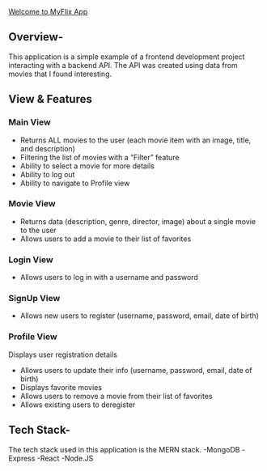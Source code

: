 [Welcome to MyFlix App](https://huff-myflix.netlify.app/)

## Overview-

  This application is a simple example of a frontend development project interacting with a backend API. The API was created using data from movies that I found interesting. 


## View & Features 

### Main View

- Returns ALL movies to the user (each movie item with an image, title, and description)
- Filtering the list of movies with a “Filter” feature
- Ability to select a movie for more details
- Ability to log out
- Ability to navigate to Profile view

### Movie View 

- Returns data (description, genre, director, image) about a single movie to the user
- Allows users to add a movie to their list of favorites

### Login View 

- Allows users to log in with a username and password

### SignUp View 

- Allows new users to register (username, password, email, date of birth)

### Profile View

Displays user registration details

- Allows users to update their info (username, password, email, date of birth)
- Displays favorite movies
- Allows users to remove a movie from their list of favorites
- Allows existing users to deregister


## Tech Stack-
  The tech stack used in this application is the MERN stack. 
  -MongoDB 
  -Express
  -React
  -Node.JS 

